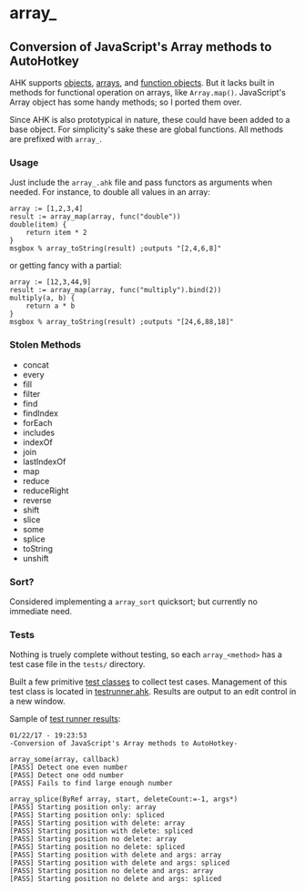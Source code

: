 # array_
## Conversion of JavaScript's Array methods to AutoHotkey


AHK supports [objects](https://autohotkey.com/docs/objects/Object.htm), [arrays](https://autohotkey.com/docs/Objects.htm#Table_of_Contents), and [function objects](https://autohotkey.com/docs/objects/Functor.htm). But it lacks built in methods for functional operation on arrays, like `Array.map()`. JavaScript's Array object has some handy methods; so I ported them over.

Since AHK is also prototypical in nature, these could have been added to a base object. For simplicity's sake these are global functions. All methods are prefixed with `array_`.

### Usage

Just include the `array_.ahk` file and pass functors as arguments when needed. For instance, to double all values in an array:

    array := [1,2,3,4]
    result := array_map(array, func("double"))
    double(item) {
    	return item * 2
    }
    msgbox % array_toString(result) ;outputs "[2,4,6,8]"

or getting fancy with a partial:

    array := [12,3,44,9]
    result := array_map(array, func("multiply").bind(2))
    multiply(a, b) {
    	return a * b
    }
    msgbox % array_toString(result) ;outputs "[24,6,88,18]"
    

### Stolen Methods

* concat
* every
* fill
* filter
* find
* findIndex
* forEach
* includes
* indexOf
* join
* lastIndexOf
* map
* reduce
* reduceRight
* reverse
* shift
* slice
* some
* splice
* toString
* unshift

### Sort?
Considered implementing a `array_sort` quicksort; but currently no immediate need.

### Tests
Nothing is truely complete without testing, so each `array_<method>` has a test case file in the `tests/` directory.

Built a few primitive [test classes](test_suite/tester.ahk) to collect test cases. Management of this test class is located in [testrunner.ahk](testrunner.ahk). Results are output to an edit control in a new window.

Sample of [test runner results](testrunner_results.txt):

    01/22/17 - 19:23:53
    -Conversion of JavaScript's Array methods to AutoHotkey-
    
    array_some(array, callback)
    [PASS] Detect one even number
    [PASS] Detect one odd number
    [PASS] Fails to find large enough number
    
    array_splice(ByRef array, start, deleteCount:=-1, args*)
    [PASS] Starting position only: array
    [PASS] Starting position only: spliced
    [PASS] Starting position with delete: array
    [PASS] Starting position with delete: spliced
    [PASS] Starting position no delete: array
    [PASS] Starting position no delete: spliced
    [PASS] Starting position with delete and args: array
    [PASS] Starting position with delete and args: spliced
    [PASS] Starting position no delete and args: array
    [PASS] Starting position no delete and args: spliced